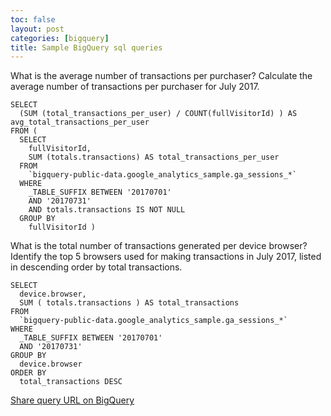 ```yaml
---
toc: false
layout: post
categories: [bigquery]
title: Sample BigQuery sql queries
---
```

What is the average number of transactions per purchaser?
Calculate the average number of transactions per purchaser for July 2017. 

```
SELECT
  (SUM (total_transactions_per_user) / COUNT(fullVisitorId) ) AS avg_total_transactions_per_user
FROM (
  SELECT
    fullVisitorId,
    SUM (totals.transactions) AS total_transactions_per_user
  FROM
    `bigquery-public-data.google_analytics_sample.ga_sessions_*`
  WHERE
    _TABLE_SUFFIX BETWEEN '20170701'
    AND '20170731'
    AND totals.transactions IS NOT NULL
  GROUP BY
    fullVisitorId )
```
What is the total number of transactions generated per device browser?
Identify the top 5 browsers used for making transactions in July 2017, listed in descending order by total transactions.

```
SELECT
  device.browser,
  SUM ( totals.transactions ) AS total_transactions
FROM
  `bigquery-public-data.google_analytics_sample.ga_sessions_*`
WHERE
  _TABLE_SUFFIX BETWEEN '20170701'
  AND '20170731'
GROUP BY
  device.browser
ORDER BY
  total_transactions DESC
```
[Share query URL on BigQuery](https://console.cloud.google.com/bigquery?sq=416461284595:33e0e2cdec00434285d6717f9f555a4b)



